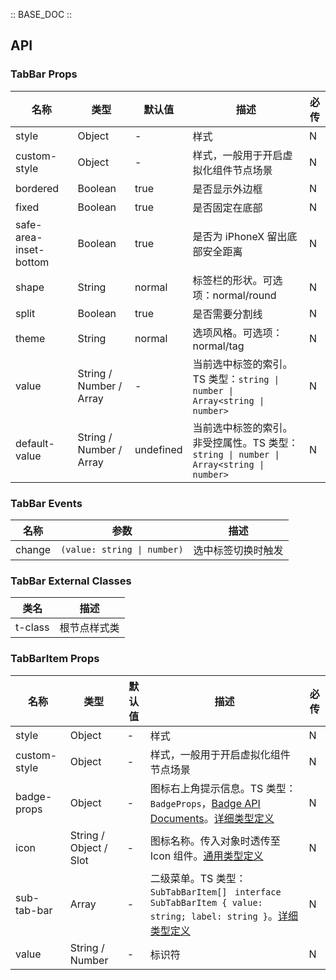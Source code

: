 :: BASE_DOC ::

## API

### TabBar Props

名称 | 类型 | 默认值 | 描述 | 必传
-- | -- | -- | -- | --
style | Object | - | 样式 | N
custom-style | Object | - | 样式，一般用于开启虚拟化组件节点场景 | N
bordered | Boolean | true | 是否显示外边框 | N
fixed | Boolean | true | 是否固定在底部 | N
safe-area-inset-bottom | Boolean | true | 是否为 iPhoneX 留出底部安全距离 | N
shape | String | normal | 标签栏的形状。可选项：normal/round | N
split | Boolean | true | 是否需要分割线 | N
theme | String | normal | 选项风格。可选项：normal/tag | N
value | String / Number / Array | - | 当前选中标签的索引。TS 类型：`string \| number \| Array<string \| number>` | N
default-value | String / Number / Array | undefined | 当前选中标签的索引。非受控属性。TS 类型：`string \| number \| Array<string \| number>` | N

### TabBar Events

名称 | 参数 | 描述
-- | -- | --
change | `(value: string \| number)` | 选中标签切换时触发

### TabBar External Classes

类名 | 描述
-- | --
t-class | 根节点样式类


### TabBarItem Props

名称 | 类型 | 默认值 | 描述 | 必传
-- | -- | -- | -- | --
style | Object | - | 样式 | N
custom-style | Object | - | 样式，一般用于开启虚拟化组件节点场景 | N
badge-props | Object | - | 图标右上角提示信息。TS 类型：`BadgeProps`，[Badge API Documents](./badge?tab=api)。[详细类型定义](https://github.com/Tencent/tdesign-miniprogram/tree/develop/src/tab-bar-item/type.ts) | N
icon | String / Object / Slot | - | 图标名称。传入对象时透传至 Icon 组件。[通用类型定义](https://github.com/Tencent/tdesign-miniprogram/blob/develop/src/common/common.ts) | N
sub-tab-bar | Array | - | 二级菜单。TS 类型：`SubTabBarItem[] ` `interface SubTabBarItem { value: string; label: string }`。[详细类型定义](https://github.com/Tencent/tdesign-miniprogram/tree/develop/src/tab-bar-item/type.ts) | N
value | String / Number | - | 标识符 | N
